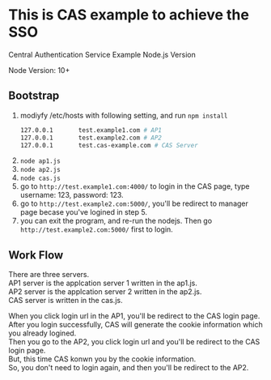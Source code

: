 # This is CAS example to achieve the SSO

Central Authentication Service Example Node.js Version

Node Version: 10+

## Bootstrap

1. modiyfy /etc/hosts with following setting, and run `npm install`
    ```sh
    127.0.0.1       test.example1.com # AP1
    127.0.0.1       test.example2.com # AP2
    127.0.0.1       test.cas-example.com # CAS Server
    ```
2. `node ap1.js`
3. `node ap2.js`
4. `node cas.js`
5. go to `http://test.example1.com:4000/` to login in the CAS page, type username: 123, password: 123.
6. go to `http://test.example2.com:5000/`, you'll be redirect to manager page becase you've logined in step 5.
7. you can exit the program, and re-run the nodejs. Then go `http://test.example2.com:5000/` first to login.

## Work Flow

There are three servers.  
AP1 server is the applcation server 1 written in the ap1.js.  
AP2 server is the applcation server 2 written in the ap2.js.  
CAS server is written in the cas.js.  

When you click login url in the AP1, you'll be redirect to the CAS login page.  
After you login successfully, CAS will generate the cookie information which you already logined.  
Then you go to the AP2, you click login url and you'll be redirect to the CAS login page.  
But, this time CAS konwn you by the cookie information.  
So, you don't need to login again, and then you'll be redirect to the AP2.
